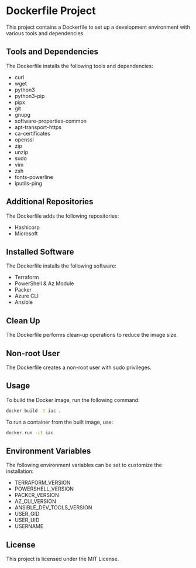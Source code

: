 # Dockerfile Project

This project contains a Dockerfile to set up a development environment with various tools and dependencies.

## Tools and Dependencies

The Dockerfile installs the following tools and dependencies:

- curl
- wget
- python3
- python3-pip
- pipx
- git
- gnupg
- software-properties-common
- apt-transport-https
- ca-certificates
- openssl
- zip
- unzip
- sudo
- vim
- zsh
- fonts-powerline
- iputils-ping

## Additional Repositories

The Dockerfile adds the following repositories:

- Hashicorp
- Microsoft

## Installed Software

The Dockerfile installs the following software:

- Terraform
- PowerShell & Az Module
- Packer
- Azure CLI
- Ansible

## Clean Up

The Dockerfile performs clean-up operations to reduce the image size.

## Non-root User

The Dockerfile creates a non-root user with sudo privileges.

## Usage

To build the Docker image, run the following command:

```sh
docker build -t iac .
```

To run a container from the built image, use:

```sh
docker run -it iac
```

## Environment Variables
The following environment variables can be set to customize the installation:

- TERRAFORM_VERSION
- POWERSHELL_VERSION
- PACKER_VERSION
- AZ_CLI_VERSION
- ANSIBLE_DEV_TOOLS_VERSION
- USER_GID
- USER_UID
- USERNAME

## License
This project is licensed under the MIT License.